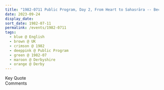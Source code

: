 ```yaml
---
title: "1982-0711 Public Program, Day 2, From Heart to Sahasrāra -- Becoming the Knowledge, Guildhall Theatre, Market Place, Derby, Derbyshire, UK"
date: 2023-09-24
display_date: 
sort_date: 1982-07-11
permalink: /events/1982-0711
tags:
  - blue @ English
  - brown @ UK
  - crimson @ 1982
  - deeppink @ Public Program
  - green @ 1982-07
  - maroon @ Derbyshire
  - orange @ Derby
---
```


<wave-list>
  <list-title color="green" width="75">Key Quote</list-title>
  <list-item color="BlanchedAlmond"  width="200"></list-item>
  <list-item color="Lavender"></list-item>
  <list-item color="BlanchedAlmond"></list-item>
</wave-list>

<br>

<wave-list>
  <list-title color="green" width="75">Comments</list-title>
  <list-item color="BlanchedAlmond"  width="200"></list-item>
  <list-item color="Lavender"></list-item>
  <list-item color="BlanchedAlmond"></list-item>
</wave-list>